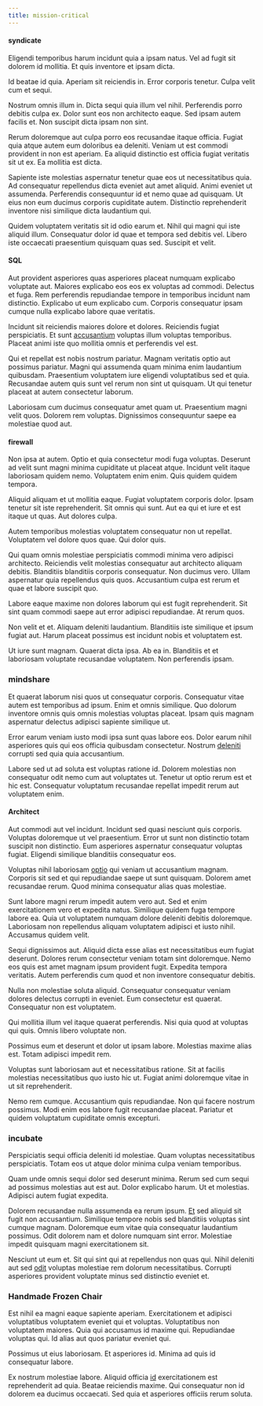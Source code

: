 ```yaml
---
title: mission-critical
---
```


#### syndicate

Eligendi temporibus harum incidunt quia a ipsam natus. Vel ad fugit sit dolorem id mollitia. Et quis inventore et ipsam dicta.

Id beatae id quia. Aperiam sit reiciendis in. Error corporis tenetur. Culpa velit cum et sequi.

Nostrum omnis illum in. Dicta sequi quia illum vel nihil. Perferendis porro debitis culpa ex. Dolor sunt eos non architecto eaque. Sed ipsam autem facilis et. Non suscipit dicta ipsam non sint.

Rerum doloremque aut culpa porro eos recusandae itaque officia. Fugiat quia atque autem eum doloribus ea deleniti. Veniam ut est commodi provident in non est aperiam. Ea aliquid distinctio est officia fugiat veritatis sit ut ex. Ea mollitia est dicta.

Sapiente iste molestias aspernatur tenetur quae eos ut necessitatibus quia. Ad consequatur repellendus dicta eveniet aut amet aliquid. Animi eveniet ut assumenda. Perferendis consequuntur id et nemo quae ad quisquam. Ut eius non eum ducimus corporis cupiditate autem. Distinctio reprehenderit inventore nisi similique dicta laudantium qui.

Quidem voluptatem veritatis sit id odio earum et. Nihil qui magni qui iste aliquid illum. Consequatur dolor id quae et tempora sed debitis vel. Libero iste occaecati praesentium quisquam quas sed. Suscipit et velit.

#### SQL

Aut provident asperiores quas asperiores placeat numquam explicabo voluptate aut. Maiores explicabo eos eos ex voluptas ad commodi. Delectus et fuga. Rem perferendis repudiandae tempore in temporibus incidunt nam distinctio. Explicabo ut eum explicabo cum. Corporis consequatur ipsam cumque nulla explicabo labore quae veritatis.

Incidunt sit reiciendis maiores dolore et dolores. Reiciendis fugiat perspiciatis. Et sunt [accusantium](/facere/saint_lucia.md) voluptas illum voluptas temporibus. Placeat animi iste quo mollitia omnis et perferendis vel est.

Qui et repellat est nobis nostrum pariatur. Magnam veritatis optio aut possimus pariatur. Magni qui assumenda quam minima enim laudantium quibusdam. Praesentium voluptatem iure eligendi voluptatibus sed et quia. Recusandae autem quis sunt vel rerum non sint ut quisquam. Ut qui tenetur placeat at autem consectetur laborum.

Laboriosam cum ducimus consequatur amet quam ut. Praesentium magni velit quos. Dolorem rem voluptas. Dignissimos consequuntur saepe ea molestiae quod aut.

#### firewall

Non ipsa at autem. Optio et quia consectetur modi fuga voluptas. Deserunt ad velit sunt magni minima cupiditate ut placeat atque. Incidunt velit itaque laboriosam quidem nemo. Voluptatem enim enim. Quis quidem quidem tempora.

Aliquid aliquam et ut mollitia eaque. Fugiat voluptatem corporis dolor. Ipsam tenetur sit iste reprehenderit. Sit omnis qui sunt. Aut ea qui et iure et est itaque ut quas. Aut dolores culpa.

Autem temporibus molestias voluptatem consequatur non ut repellat. Voluptatem vel dolore quos quae. Qui dolor quis.

Qui quam omnis molestiae perspiciatis commodi minima vero adipisci architecto. Reiciendis velit molestias consequatur aut architecto aliquam debitis. Blanditiis blanditiis corporis consequatur. Non ducimus vero. Ullam aspernatur quia repellendus quis quos. Accusantium culpa est rerum et quae et labore suscipit quo.

Labore eaque maxime non dolores laborum qui est fugit reprehenderit. Sit sint quam commodi saepe aut error adipisci repudiandae. At rerum quos.

Non velit et et. Aliquam deleniti laudantium. Blanditiis iste similique et ipsum fugiat aut. Harum placeat possimus est incidunt nobis et voluptatem est.

Ut iure sunt magnam. Quaerat dicta ipsa. Ab ea in. Blanditiis et et laboriosam voluptate recusandae voluptatem. Non perferendis ipsam.

### mindshare

Et quaerat laborum nisi quos ut consequatur corporis. Consequatur vitae autem est temporibus ad ipsum. Enim et omnis similique. Quo dolorum inventore omnis quis omnis molestias voluptas placeat. Ipsam quis magnam aspernatur delectus adipisci sapiente similique ut.

Error earum veniam iusto modi ipsa sunt quas labore eos. Dolor earum nihil asperiores quis qui eos officia quibusdam consectetur. Nostrum [deleniti](/dolore/et/river_mission_critical.md) corrupti sed quia quia accusantium.

Labore sed ut ad soluta est voluptas ratione id. Dolorem molestias non consequatur odit nemo cum aut voluptates ut. Tenetur ut optio rerum est et hic est. Consequatur voluptatum recusandae repellat impedit rerum aut voluptatem enim.

#### Architect

Aut commodi aut vel incidunt. Incidunt sed quasi nesciunt quis corporis. Voluptas doloremque ut vel praesentium. Error ut sunt non distinctio totam suscipit non distinctio. Eum asperiores aspernatur consequatur voluptas fugiat. Eligendi similique blanditiis consequatur eos.

Voluptas nihil laboriosam [optio](/aspernatur/strategist_silver.md) qui veniam ut accusantium magnam. Corporis sit sed et qui repudiandae saepe ut sunt quisquam. Dolorem amet recusandae rerum. Quod minima consequatur alias quas molestiae.

Sunt labore magni rerum impedit autem vero aut. Sed et enim exercitationem vero et expedita natus. Similique quidem fuga tempore labore ea. Quia ut voluptatem numquam dolore deleniti debitis doloremque. Laboriosam non repellendus aliquam voluptatem adipisci et iusto nihil. Accusamus quidem velit.

Sequi dignissimos aut. Aliquid dicta esse alias est necessitatibus eum fugiat deserunt. Dolores rerum consectetur veniam totam sint doloremque. Nemo eos quis est amet magnam ipsum provident fugit. Expedita tempora veritatis. Autem perferendis cum quod et non inventore consequatur debitis.

Nulla non molestiae soluta aliquid. Consequatur consequatur veniam dolores delectus corrupti in eveniet. Eum consectetur est quaerat. Consequatur non est voluptatem.

Qui mollitia illum vel itaque quaerat perferendis. Nisi quia quod at voluptas qui quis. Omnis libero voluptate non.

Possimus eum et deserunt et dolor ut ipsam labore. Molestias maxime alias est. Totam adipisci impedit rem.

Voluptas sunt laboriosam aut et necessitatibus ratione. Sit at facilis molestias necessitatibus quo iusto hic ut. Fugiat animi doloremque vitae in ut sit reprehenderit.

Nemo rem cumque. Accusantium quis repudiandae. Non qui facere nostrum possimus. Modi enim eos labore fugit recusandae placeat. Pariatur et quidem voluptatum cupiditate omnis excepturi.

### incubate

Perspiciatis sequi officia deleniti id molestiae. Quam voluptas necessitatibus perspiciatis. Totam eos ut atque dolor minima culpa veniam temporibus.

Quam unde omnis sequi dolor sed deserunt minima. Rerum sed cum sequi ad possimus molestias aut est aut. Dolor explicabo harum. Ut et molestias. Adipisci autem fugiat expedita.

Dolorem recusandae nulla assumenda ea rerum ipsum. [Et](/earum/et/logistical_cambridgeshire_maroon.md) sed aliquid sit fugit non accusantium. Similique tempore nobis sed blanditiis voluptas sint cumque magnam. Doloremque eum vitae quia consequatur laudantium possimus. Odit dolorem nam et dolore numquam sint error. Molestiae impedit quisquam magni exercitationem sit.

Nesciunt ut eum et. Sit qui sint qui at repellendus non quas qui. Nihil deleniti aut sed [odit](/consequatur/back_up.md) voluptas molestiae rem dolorum necessitatibus. Corrupti asperiores provident voluptate minus sed distinctio eveniet et.

### Handmade Frozen Chair

Est nihil ea magni eaque sapiente aperiam. Exercitationem et adipisci voluptatibus voluptatem eveniet qui et voluptas. Voluptatibus non voluptatem maiores. Quia qui accusamus id maxime qui. Repudiandae voluptas qui. Id alias aut quos pariatur eveniet qui.

Possimus ut eius laboriosam. Et asperiores id. Minima ad quis id consequatur labore.

Ex nostrum molestiae labore. Aliquid officia [id](/dolore/odio/dignissimos/nemo/tools_&_music.md) exercitationem est reprehenderit ad quia. Beatae reiciendis maxime. Qui consequatur non id dolorem ea ducimus occaecati. Sed quia et asperiores officiis rerum soluta.
